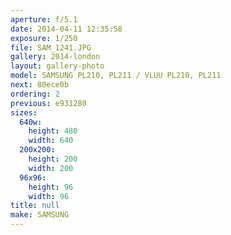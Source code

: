 ```yaml
---
aperture: f/5.1
date: 2014-04-11 12:35:58
exposure: 1/250
file: SAM_1241.JPG
gallery: 2014-london
layout: gallery-photo
model: SAMSUNG PL210, PL211 / VLUU PL210, PL211
next: 80ece0b
ordering: 2
previous: e931280
sizes:
  640w:
    height: 480
    width: 640
  200x200:
    height: 200
    width: 200
  96x96:
    height: 96
    width: 96
title: null
make: SAMSUNG
---
```

